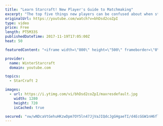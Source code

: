 ```yaml
---
title: "Learn Starcraft! New Player's Guide to Matchmaking"
excerpt: "The top five things new players can be confused about when starting off playing Starcraft 2!"
originalUrl: https://youtube.com/watch?v=bhDsd2coZpI
type: video
price: Free
length: PT5M33S
publishedDateTime: 2017-11-19T17:05:00Z
heat: 50

featuredContent: "<iframe width=\"800\" height=\"500\" frameborder=\"0\" src=\"https://www.youtube.com/embed/bhDsd2coZpI\" allow=\"accelerometer; autoplay; encrypted-media; gyroscope; picture-in-picture\" allowfullscreen></iframe>"

provider:
  name: WinterStarcraft
  domain: youtube.com

topics:
  - StarCraft 2

images:
  - url: https://i.ytimg.com/vi/bhDsd2coZpI/maxresdefault.jpg
    width: 1280
    height: 720
    isCached: true

secured: "vw/wNDcaVtGehuHKzwDpm7OY5ln47JjVaJIQdcJgGHgaeTI/d4EcGGW1nH6fld8adtyQMCcYMti/CnLBdYVmKGAzXW1iLYgJNM8m/GufsebkGeeTOA6T9CQbObXiUSn9v8PqK9QOxdp1eVureVb+lFWTrpgNncD001vmmf9GCa/YDWuAhbXaGDDt+l7J6t5pGP0CxbTj9HaoxPU0BdxBTtBHsiVTzlDyn2TpPlnZiuA/Lr7JXCCjonrDCK/iw5GSlqhCuH34hL0gkSN6uhM18ZFnm+zDFmmmtgaJ/RST7BLd+MvbjEQrzFvoJ552C+De/x9xse+d3cz/2YejFJTNmZ7Ok67tFgHObAtwHmDCpFhGdv4IiXXr13UpghV6j0TvSXHA7A4qKDUCtMFS7Vxxtp9BDjJP86S5aGMRbsWqjRA=;wohoRBumjSo9IDORcj8EqQ=="
---
```


